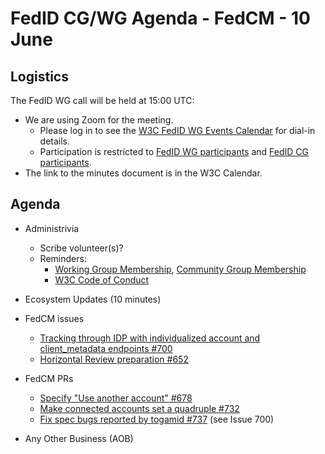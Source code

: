 # FedID CG/WG Agenda - FedCM - 10 June

## Logistics

The FedID WG call will be held at 15:00 UTC:


* We are using Zoom for the meeting.
    * Please log in to see the [W3C FedID WG Events Calendar](https://www.w3.org/groups/wg/fedid/calendar/) for dial-in details. 
    * Participation is restricted to [FedID WG participants](https://www.w3.org/groups/wg/fedid/participants/) and [FedID CG participants](https://www.w3.org/groups/cg/fed-id/participants/).
* The link to the minutes document is in the W3C Calendar. 

## Agenda

* Administrivia
  * Scribe volunteer(s)?
  * Reminders: 
     * [Working Group Membership](https://www.w3.org/groups/wg/fedid/), [Community Group Membership](https://www.w3.org/community/fed-id/)
     * [W3C Code of Conduct](https://www.w3.org/policies/code-of-conduct/)
  
* Ecosystem Updates (10 minutes)

* FedCM issues
  * [Tracking through IDP with individualized account and client_metadata endpoints #700](https://github.com/w3c-fedid/FedCM/pull/700)
  * [Horizontal Review preparation #652](https://github.com/w3c-fedid/FedCM/pull/652)

* FedCM PRs
  * [Specify "Use another account" #678](https://github.com/w3c-fedid/FedCM/pull/678)
  * [Make connected accounts set a quadruple #732](https://github.com/w3c-fedid/FedCM/pull/732)
  * [Fix spec bugs reported by togamid #737](https://github.com/w3c-fedid/FedCM/pull/737) (see Issue 700)

* Any Other Business (AOB)
